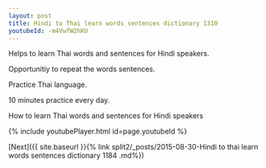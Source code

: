 ```yaml
---
layout: post
title: Hindi to Thai learn words sentences dictionary 1310 
youtubeId: -m4VwfW2hKU
---
```

 
 
Helps to learn Thai words and sentences for Hindi speakers.

Opportunitiy to repeat the words sentences. 

Practice Thai language. 
 
10 minutes practice every day. 
 
How to learn Thai words and sentences for Hindi speakers 
 
{% include youtubePlayer.html id=page.youtubeId %}
 
 
[Next]({{ site.baseurl }}{% link  split2/_posts/2015-08-30-Hindi to thai learn words sentences dictionary 1184 .md%})
 
